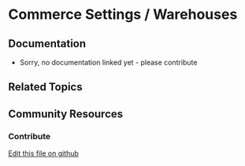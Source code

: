 # Commerce Settings / Warehouses

## Documentation

* Sorry, no documentation linked yet - please contribute

## Related Topics

## Community Resources

### Contribute

[Edit this file on github](https://github.com/olafk/controlpanel-documentation-docs/blob/master/md/72en/com_liferay_commerce_admin_web_internal_portlet_CommerceAdminVirtualInstancePortlet/editCommerceInventoryWarehouse.md)
